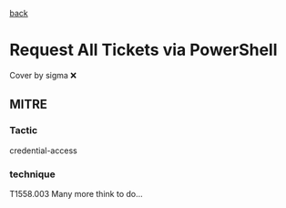 [back](../index.md)
# Request All Tickets via PowerShell
Cover by sigma :x: 
## MITRE
### Tactic
credential-access
### technique
T1558.003
Many more think to do...